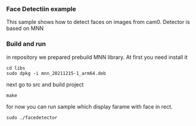 ### Face Detectiin example
This sample shows how to detect faces on images from cam0. Detector is based on MNN

### Build and run
in repository we prepared prebuild MNN library. At first you need install it
```
cd libs 
sudo dpkg -i mnn_20211215-1_arm64.deb
```
next go to src and build project
```
make
```
for now you can run sample which display farame with face in rect.
```
sudo ./facedetector 
```